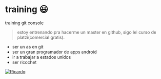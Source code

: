 # training :smiley:
training git console

> estoy entrenando pra hacerme un master en github, sigo lel curso de platzi(comercial gratis).

- ser un as en git
- ser un gran programador de apps android
- ir a trabajar a estados unidos
- ser ricochet

[![Ricardo](http://r1cardo.com.s3-website.us-east-2.amazonaws.com/img/ricardo.jpg "Ricardo")](http://r1cardo.com.s3-website.us-east-2.amazonaws.com/img/ricardo.jpg "Ricardo")
